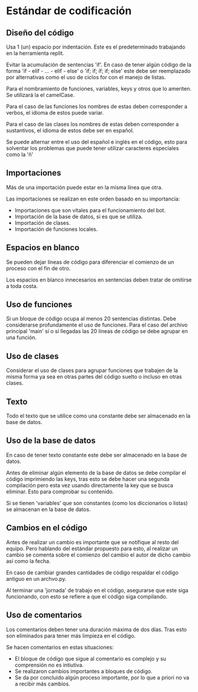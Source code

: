 # Estándar de codificación

## Diseño del código

Usa 1 (un) espacio por indentación. Este es el predeterminado trabajando en la herramienta replit.

Evitar la acumulación de sentencias 'if'. En caso de tener algún código de la forma 'if - elif - ... - elif - else' o 'if; if; if; if; else' este debe ser reemplazado por alternativas como el uso de ciclos for con el manejo de listas. 

Para el nombramiento de funciones, variables, keys y otros que lo ameriten. Se utilizará la el camelCase.

Para el caso de las funciones los nombres de estas deben corresponder a verbos, el idioma de estos puede variar.

Para el caso de las clases los nombres de estas deben corresponder a sustantivos, el idioma de estos debe ser en español.

Se puede alternar entre el uso del español e inglés en el código, esto para solventar los problemas que puede tener utilizar caracteres especiales como la 'ñ'


## Importaciones

Más de una importación puede estar en la misma línea que otra.

Las importaciones se realizan en este orden basado en su importancia:
- Importaciones que son vitales para el funcionamiento del bot.
- Importación de la base de datos, si es que se utiliza.
- Importación de clases.
- Importación de funciones locales.


## Espacios en blanco

Se pueden dejar líneas de código para diferenciar el comienzo de un proceso con el fin de otro. 

Los espacios en blanco innecesarios en sentencias deben tratar de omitirse a toda costa.


## Uso de funciones

Si un bloque de código ocupa al menos 20 sentencias distintas. Debe considerarse profundamente el uso de funciones. Para el caso del archivo principal 'main' sí o sí llegadas las 20 líneas de código se debe agrupar en una función.


## Uso de clases

Considerar el uso de clases para agrupar funciones que trabajen de la misma forma ya sea en otras partes del código suelto o incluso en otras clases.


## Texto

Todo el texto que se utilice como una constante debe ser almacenado en la base de datos.


## Uso de la base de datos

En caso de tener texto constante este debe ser almacenado en la base de datos.

Antes de eliminar algún elemento de la base de datos se debe compilar el código imprimiendo las keys, tras esto se debe hacer una segunda compilación pero esta vez usando directamente la key que se busca eliminar. Esto para comprobar su contenido.

Si se tienen 'variables' que son constantes (como los diccionarios o listas) se almacenan en la base de datos. 


## Cambios en el código

Antes de realizar un cambio es importante que se notifique al resto del equipo. Pero hablando del estándar propuesto para esto, al realizar un cambio se comenta sobre el comienzo del cambio el autor de dicho cambio así como la fecha. 

En caso de cambiar grandes cantidades de código respaldar el código antiguo en un archvo.py.

Al terminar una 'jornada' de trabajo en el código, asegurarse que este siga funcionando, con esto se refiere a que el código siga compilando.


## Uso de comentarios

Los comentarios deben tener una duración máxima de dos días. Tras esto son eliminados para tener más limpieza en el código.

Se hacen comentarios en estas situaciones:
- El bloque de código que sigue al comentario es complejo y su comprensión no es intiutiva.
- Se realizaron cambios importantes a bloques de código.
- Se da por concluido algún proceso importante, por lo que a priori no va a recibir más cambios.

